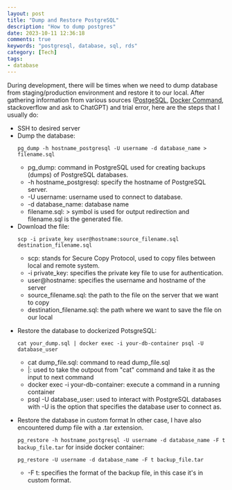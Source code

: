 ```yaml
---
layout: post
title: "Dump and Restore PostgreSQL"
description: "How to dump postgres"
date: 2023-10-11 12:36:18
comments: true
keywords: "postgresql, database, sql, rds"
category: [Tech]
tags:
- database
---
```


During development, there will be times when we need to dump database from staging/production environment and restore it to our local. After gathering information from various sources (<a href="https://www.postgresql.org/docs/" target="_top">PostgeSQL</a>, <a href="https://docs.docker.com/engine/reference/commandline/exec/" target="_top">Docker Command</a>, stackoverflow and ask to ChatGPT) and trial error, here are the steps that I usually do:

<ul>
  <li>SSH to desired server</li>
  <li>Dump the database:
 
`pg_dump -h hostname_postgresql -U username -d database_name > filename.sql`
    <ul>
      <li>pg_dump: command in PostgreSQL used for creating backups (dumps) of PostgreSQL databases.</li>
      <li>-h hostname_postgresql: specify the hostname of PostgreSQL server.</li>
      <li>-U username: username used to connect to database.</li>
      <li>-d database_name: database name</li>
      <li> filename.sql: > symbol is used for output redirection and filename.sql is the generated file. </li>
    </ul>
    </li>
    <li>Download the file:

`scp -i private_key user@hostname:source_filename.sql destination_filename.sql`
    <ul>
      <li>scp: stands for Secure Copy Protocol, used to copy files between local and remote system.</li>
      <li>-i private_key: specifies the private key file to use for authentication.</li>
      <li>user@hostname: specifies the username and hostname of the server</li>
      <li>source_filename.sql: the path to the file on the server that we want to copy</li>
      <li>destination_filename.sql: the path where we want to save the file on our local </li>
    </ul>
    </li>
  <li>Restore the database to dockerized PotsgreSQL:

`cat your_dump.sql | docker exec -i your-db-container psql -U database_user`
    <ul>
      <li>cat dump_file.sql: command to read dump_file.sql</li>
      <li>|: used to take the outpout from "cat" command and take it as the input to next command</li>
      <li>docker exec -i your-db-container: execute a command in a running container </li>
      <li>psql -U database_user: used to interact with PostgreSQL databases with -U is the option that specifies the database user to connect as.</li>
    </ul>
  </li>
  <li>Restore the database in custom format
    In other case, I have also encountered dump file with a .tar extension.

`pg_restore -h hostname_postgresql -U username -d database_name -F t backup_file.tar`
    for inside docker container:

`pg_restore -U username -d database_name -F t backup_file.tar`
    <ul>
      <li>-F t: specifies the format of the backup file, in this case it's in custom format.</li>
    </ul>
  </li>
</ul>


